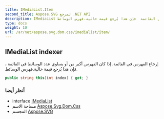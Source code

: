 ```yaml
---
title: IMediaList.Item
second_title: Aspose.SVG لمرجع .NET API
description: IMediaList ملكية. إرجاع الفهرس في القائمة. إذا كان الفهرس أكبر من أو يساوي عدد الوسائط في القائمة  فإن هذا يُرجع قيمة خالية.فهرس الوسائط.
type: docs
weight: 10
url: /ar/net/aspose.svg.dom.css/imedialist/item/
---
```

## IMediaList indexer

إرجاع الفهرس في القائمة. إذا كان الفهرس أكبر من أو يساوي عدد الوسائط في القائمة ، فإن هذا يُرجع قيمة خالية.فهرس الوسائط.

```csharp
public string this[int index] { get; }
```

### أنظر أيضا

* interface [IMediaList](../)
* مساحة الاسم [Aspose.Svg.Dom.Css](../../imedialist/)
* المجسم [Aspose.SVG](../../../)


